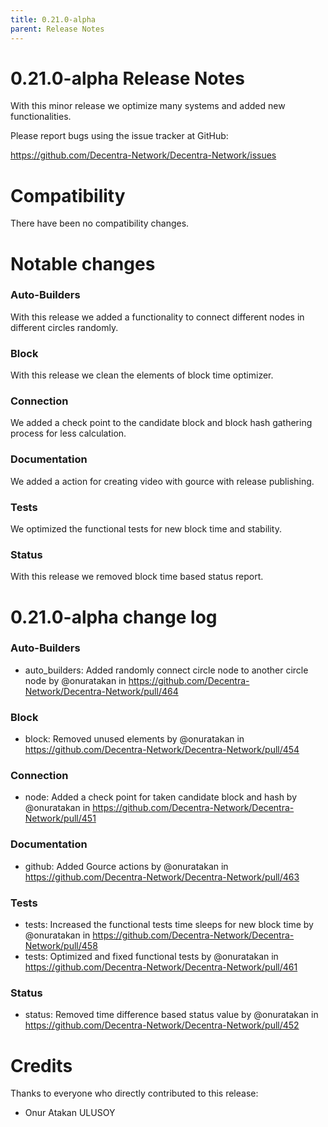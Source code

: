 ```yaml
---
title: 0.21.0-alpha
parent: Release Notes
---
```


0.21.0-alpha Release Notes
====================

With this minor release we optimize many systems and added new functionalities.

Please report bugs using the issue tracker at GitHub:

  <https://github.com/Decentra-Network/Decentra-Network/issues>

Compatibility
==============

There have been no compatibility changes.

Notable changes
===============

### Auto-Builders
With this release we added a functionality to connect different nodes in 
different circles randomly.

### Block
With this release we clean the elements of block time optimizer.

### Connection
We added a check point to the candidate block and block hash gathering 
process for less calculation.

### Documentation
We added a action for creating video with gource with release publishing.

### Tests
We optimized the functional tests for new block time and stability.

### Status
With this release we removed block time based status report.

0.21.0-alpha change log
=================

### Auto-Builders
* auto_builders: Added randomly connect circle node to another circle node by @onuratakan in https://github.com/Decentra-Network/Decentra-Network/pull/464
### Block
* block: Removed unused elements by @onuratakan in https://github.com/Decentra-Network/Decentra-Network/pull/454
### Connection
* node: Added a check point for taken candidate block and hash by @onuratakan in https://github.com/Decentra-Network/Decentra-Network/pull/451
### Documentation
* github: Added Gource actions by @onuratakan in https://github.com/Decentra-Network/Decentra-Network/pull/463
### Tests
* tests: Increased the functional tests time sleeps for new block time by @onuratakan in https://github.com/Decentra-Network/Decentra-Network/pull/458
* tests: Optimized and fixed functional tests by @onuratakan in https://github.com/Decentra-Network/Decentra-Network/pull/461
### Status
* status: Removed time difference based status value by @onuratakan in https://github.com/Decentra-Network/Decentra-Network/pull/452


Credits
=======

Thanks to everyone who directly contributed to this release:

- Onur Atakan ULUSOY
